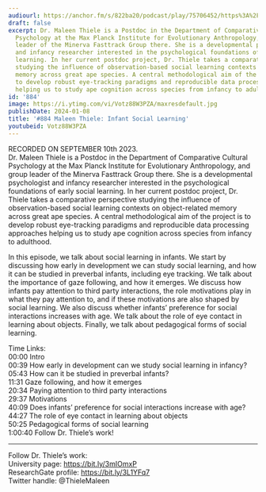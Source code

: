 ```yaml
---
audiourl: https://anchor.fm/s/822ba20/podcast/play/75706452/https%3A%2F%2Fd3ctxlq1ktw2nl.cloudfront.net%2Fstaging%2F2023-8-10%2F8634e33c-f9db-0c63-34ff-6d92951ded04.m4a
draft: false
excerpt: Dr. Maleen Thiele is a Postdoc in the Department of Comparative Cultural
  Psychology at the Max Planck Institute for Evolutionary Anthropology, and group
  leader of the Minerva Fasttrack Group there. She is a developmental psychologist
  and infancy researcher interested in the psychological foundations of early social
  learning. In her current postdoc project, Dr. Thiele takes a comparative perspective
  studying the influence of observation-based social learning contexts on object-related
  memory across great ape species. A central methodological aim of the project is
  to develop robust eye-tracking paradigms and reproducible data processing approaches
  helping us to study ape cognition across species from infancy to adulthood.
id: '884'
image: https://i.ytimg.com/vi/Votz88W3PZA/maxresdefault.jpg
publishDate: 2024-01-08
title: '#884 Maleen Thiele: Infant Social Learning'
youtubeid: Votz88W3PZA
---
```

<div class="timelinks">

RECORDED ON SEPTEMBER 10th 2023.  
Dr. Maleen Thiele is a Postdoc in the Department of Comparative Cultural Psychology at the Max Planck Institute for Evolutionary Anthropology, and group leader of the Minerva Fasttrack Group there. She is a developmental psychologist and infancy researcher interested in the psychological foundations of early social learning. In her current postdoc project, Dr. Thiele takes a comparative perspective studying the influence of observation-based social learning contexts on object-related memory across great ape species. A central methodological aim of the project is to develop robust eye-tracking paradigms and reproducible data processing approaches helping us to study ape cognition across species from infancy to adulthood.

In this episode, we talk about social learning in infants. We start by discussing how early in development we can study social learning, and how it can be studied in preverbal infants, including eye tracking. We talk about the importance of gaze following, and how it emerges. We discuss how infants pay attention to third party interactions, the role motivations play in what they pay attention to, and if these motivations are also shaped by social learning. We also discuss whether infants’ preference for social interactions increases with age. We talk about the role of eye contact in learning about objects. Finally, we talk about pedagogical forms of social learning.

Time Links:  
<time>00:00</time> Intro  
<time>00:39</time> How early in development can we study social learning in infancy?  
<time>05:43</time> How can it be studied in preverbal infants?  
<time>11:31</time> Gaze following, and how it emerges  
<time>20:34</time> Paying attention to third party interactions  
<time>29:37</time> Motivations  
<time>40:09</time> Does infants’ preference for social interactions increase with age?  
<time>44:27</time> The role of eye contact in learning about objects  
<time>50:25</time> Pedagogical forms of social learning  
<time>1:00:40</time> Follow Dr. Thiele’s work!

---

Follow Dr. Thiele’s work:  
University page: https://bit.ly/3mIOmxP  
ResearchGate profile: https://bit.ly/3L1YFq7  
Twitter handle: @ThieleMaleen
</div>

